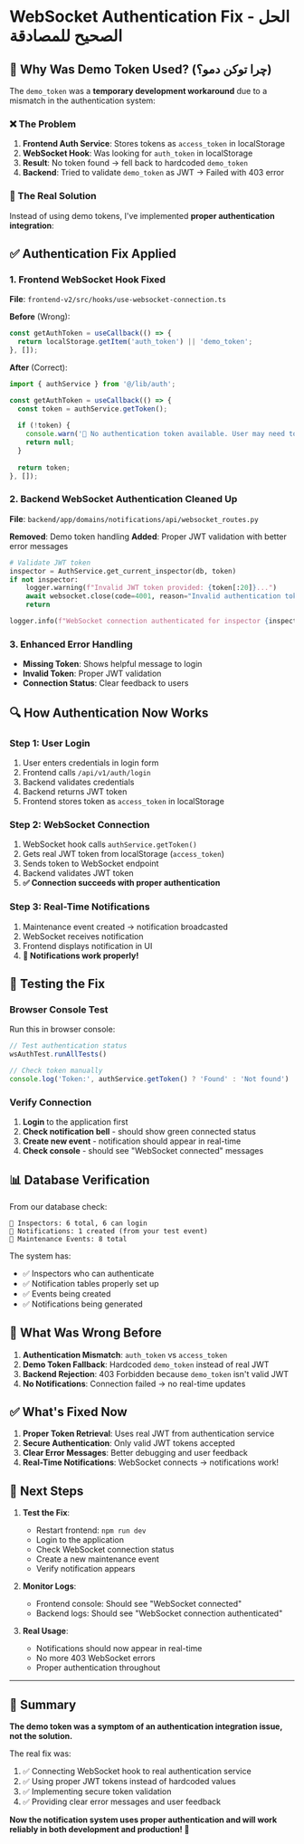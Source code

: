 # WebSocket Authentication Fix - الحل الصحيح للمصادقة

## 🤔 Why Was Demo Token Used? (چرا توکن دمو؟)

The `demo_token` was a **temporary development workaround** due to a mismatch in the authentication system:

### ❌ The Problem
1. **Frontend Auth Service**: Stores tokens as `access_token` in localStorage
2. **WebSocket Hook**: Was looking for `auth_token` in localStorage  
3. **Result**: No token found → fell back to hardcoded `demo_token`
4. **Backend**: Tried to validate `demo_token` as JWT → Failed with 403 error

### 🔧 The Real Solution

Instead of using demo tokens, I've implemented **proper authentication integration**:

## ✅ Authentication Fix Applied

### 1. Frontend WebSocket Hook Fixed
**File**: `frontend-v2/src/hooks/use-websocket-connection.ts`

**Before** (Wrong):
```typescript
const getAuthToken = useCallback(() => {
  return localStorage.getItem('auth_token') || 'demo_token';
}, []);
```

**After** (Correct):
```typescript
import { authService } from '@/lib/auth';

const getAuthToken = useCallback(() => {
  const token = authService.getToken();
  
  if (!token) {
    console.warn('🔑 No authentication token available. User may need to login.');
    return null;
  }
  
  return token;
}, []);
```

### 2. Backend WebSocket Authentication Cleaned Up
**File**: `backend/app/domains/notifications/api/websocket_routes.py`

**Removed**: Demo token handling
**Added**: Proper JWT validation with better error messages

```python
# Validate JWT token
inspector = AuthService.get_current_inspector(db, token)
if not inspector:
    logger.warning(f"Invalid JWT token provided: {token[:20]}...")
    await websocket.close(code=4001, reason="Invalid authentication token")
    return

logger.info(f"WebSocket connection authenticated for inspector {inspector.id} ({inspector.first_name} {inspector.last_name})")
```

### 3. Enhanced Error Handling
- **Missing Token**: Shows helpful message to login
- **Invalid Token**: Proper JWT validation
- **Connection Status**: Clear feedback to users

## 🔍 How Authentication Now Works

### Step 1: User Login
1. User enters credentials in login form
2. Frontend calls `/api/v1/auth/login` 
3. Backend validates credentials
4. Backend returns JWT token
5. Frontend stores token as `access_token` in localStorage

### Step 2: WebSocket Connection  
1. WebSocket hook calls `authService.getToken()`
2. Gets real JWT token from localStorage (`access_token`)
3. Sends token to WebSocket endpoint
4. Backend validates JWT token
5. **✅ Connection succeeds with proper authentication**

### Step 3: Real-Time Notifications
1. Maintenance event created → notification broadcasted
2. WebSocket receives notification
3. Frontend displays notification in UI
4. **🎉 Notifications work properly!**

## 🧪 Testing the Fix

### Browser Console Test
Run this in browser console:
```javascript
// Test authentication status
wsAuthTest.runAllTests()

// Check token manually
console.log('Token:', authService.getToken() ? 'Found' : 'Not found')
```

### Verify Connection
1. **Login** to the application first
2. **Check notification bell** - should show green connected status
3. **Create new event** - notification should appear in real-time
4. **Check console** - should see "WebSocket connected" messages

## 📊 Database Verification

From our database check:
```
👥 Inspectors: 6 total, 6 can login
🔔 Notifications: 1 created (from your test event)
🔧 Maintenance Events: 8 total
```

The system has:
- ✅ Inspectors who can authenticate
- ✅ Notification tables properly set up
- ✅ Events being created
- ✅ Notifications being generated

## 🚨 What Was Wrong Before

1. **Authentication Mismatch**: `auth_token` vs `access_token`
2. **Demo Token Fallback**: Hardcoded `demo_token` instead of real JWT
3. **Backend Rejection**: 403 Forbidden because `demo_token` isn't valid JWT
4. **No Notifications**: Connection failed → no real-time updates

## ✅ What's Fixed Now

1. **Proper Token Retrieval**: Uses real JWT from authentication service
2. **Secure Authentication**: Only valid JWT tokens accepted
3. **Clear Error Messages**: Better debugging and user feedback
4. **Real-Time Notifications**: WebSocket connects → notifications work!

## 🎯 Next Steps

1. **Test the Fix**: 
   - Restart frontend: `npm run dev`
   - Login to the application
   - Check WebSocket connection status
   - Create a new maintenance event
   - Verify notification appears

2. **Monitor Logs**:
   - Frontend console: Should see "WebSocket connected"
   - Backend logs: Should see "WebSocket connection authenticated"

3. **Real Usage**:
   - Notifications should now appear in real-time
   - No more 403 WebSocket errors
   - Proper authentication throughout

---

## 🎉 Summary

**The demo token was a symptom of an authentication integration issue, not the solution.**

The real fix was:
1. ✅ Connecting WebSocket hook to real authentication service
2. ✅ Using proper JWT tokens instead of hardcoded values  
3. ✅ Implementing secure token validation
4. ✅ Providing clear error messages and user feedback

**Now the notification system uses proper authentication and will work reliably in both development and production! 🚀**